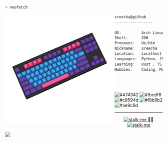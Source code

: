 ```zsh
> neofetch
```

<img align="left" src="./assets/neofetch.png" alt="logo.png" width="350" /> 

```csharp
sreecha@github
-----------------

OS:         Arch Linux x64 
Shell:      ZSH
Pronouns:   He/Him
Nickname:   sreecha
Location:   Localhost
Languages:  Python, JS, Html, Css, Bash, MySQL
Learning:   Rust , TS
Hobbies:    Coding, Music, Sports
 
                    
```

<p align="left">
  &nbsp; &nbsp; &nbsp; &nbsp; &nbsp;&nbsp; &nbsp; &nbsp; &nbsp; &nbsp;&nbsp; &nbsp; &nbsp; &nbsp;
  <img alt="#474342" src="https://via.placeholder.com/15/474342/000000?text=+" width="25" height="20" />
  <img alt="#fbedf6" src="https://via.placeholder.com/15/4ca4eb/000000?text=+" width="25" height="20" />
  <img alt="#c9594d" src="https://via.placeholder.com/15/d74681/000000?text=+" width="25" height="20" />
  <img alt="#f8b9b2" src="https://via.placeholder.com/15/60409c/000000?text=+" width="25" height="20" />
  <img alt="#ae9c9d" src="https://via.placeholder.com/15/ae9c9d/000000?text=+" width="25" height="20" />
</p>

---
<p align="center">
            <a href="https://sreecha.me/">
                        <img src="https://github.com/sreechar/backpack/blob/main/svg/badges/stalk-me.svg" alt="stalk-me">
            </a>
            ᲼᲼
            <a href="https://github.com/sreechar/sreechar/blob/main/about.md">
                        <img src="https://github.com/sreechar/backpack/blob/main/svg/badges/about-me.svg" alt="stalk-me">
            </a>
            <br>
</p>

![](https://komarev.com/ghpvc/?username=sreechar&style=flat-square)
